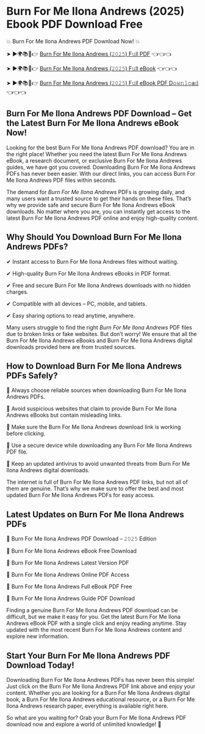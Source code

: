 # Burn For Me Ilona Andrews (2025) Ebook PDF Download Free

💥 Burn For Me Ilona Andrews PDF Download Now! 💥

➤ ►🌍📚📱👉 [Burn For Me Ilona Andrews (𝟸𝟶𝟸𝟻) F𝚞ll PDF](https://getpdf.xyz/burn-for-me-ilona-andrews) 👈👈👈


➤ ►🌍📚📱👉 [Burn For Me Ilona Andrews (𝟸𝟶𝟸𝟻) F𝚞ll eBook](https://getpdf.xyz/burn-for-me-ilona-andrews) 👈👈👈


➤ ►🌍📚📱👉 [Burn For Me Ilona Andrews (𝟸𝟶𝟸𝟻) F𝚞ll eBook PDF D𝚘𝚠𝚗𝚕𝚘a𝚍](https://getpdf.xyz/burn-for-me-ilona-andrews) 👈👈👈


## Burn For Me Ilona Andrews PDF Download – Get the Latest Burn For Me Ilona Andrews eBook Now!

Looking for the best Burn For Me Ilona Andrews PDF download? You are in the right place! Whether you need the latest Burn For Me Ilona Andrews eBook, a research document, or exclusive Burn For Me Ilona Andrews guides, we have got you covered. Downloading Burn For Me Ilona Andrews PDFs has never been easier. With our direct links, you can access Burn For Me Ilona Andrews PDF files within seconds.

The demand for *Burn For Me Ilona Andrews* PDFs is growing daily, and many users want a trusted source to get their hands on these files. That’s why we provide safe and secure Burn For Me Ilona Andrews eBook downloads. No matter where you are, you can instantly get access to the latest Burn For Me Ilona Andrews PDF online and enjoy high-quality content.

## Why Should You Download Burn For Me Ilona Andrews PDFs?

✔ Instant access to Burn For Me Ilona Andrews files without waiting.

✔ High-quality Burn For Me Ilona Andrews eBooks in PDF format.

✔ Free and secure Burn For Me Ilona Andrews downloads with no hidden charges.

✔ Compatible with all devices – PC, mobile, and tablets.

✔ Easy sharing options to read anytime, anywhere.

Many users struggle to find the right *Burn For Me Ilona Andrews* PDF files due to broken links or fake websites. But don’t worry! We ensure that all the Burn For Me Ilona Andrews eBooks and Burn For Me Ilona Andrews digital downloads provided here are from trusted sources.

## How to Download Burn For Me Ilona Andrews PDFs Safely?

📌 Always choose reliable sources when downloading Burn For Me Ilona Andrews PDFs.

📌 Avoid suspicious websites that claim to provide Burn For Me Ilona Andrews eBooks but contain misleading links.

📌 Make sure the Burn For Me Ilona Andrews download link is working before clicking.

📌 Use a secure device while downloading any Burn For Me Ilona Andrews PDF file.

📌 Keep an updated antivirus to avoid unwanted threats from Burn For Me Ilona Andrews digital downloads.

The internet is full of Burn For Me Ilona Andrews PDF links, but not all of them are genuine. That’s why we make sure to offer the best and most updated Burn For Me Ilona Andrews PDFs for easy access.

## Latest Updates on Burn For Me Ilona Andrews PDFs

🔹 Burn For Me Ilona Andrews PDF Download – 𝟸𝟶𝟸𝟻 Edition

🔹 Burn For Me Ilona Andrews eBook Free Download

🔹 Burn For Me Ilona Andrews Latest Version PDF

🔹 Burn For Me Ilona Andrews Online PDF Access

🔹 Burn For Me Ilona Andrews Full eBook PDF Free

🔹 Burn For Me Ilona Andrews Guide PDF Download

Finding a genuine Burn For Me Ilona Andrews PDF download can be difficult, but we make it easy for you. Get the latest Burn For Me Ilona Andrews eBook PDF with a single click and enjoy reading anytime. Stay updated with the most recent Burn For Me Ilona Andrews content and explore new information.

## Start Your Burn For Me Ilona Andrews PDF Download Today!

Downloading Burn For Me Ilona Andrews PDFs has never been this simple! Just click on the Burn For Me Ilona Andrews PDF link above and enjoy your content. Whether you are looking for a Burn For Me Ilona Andrews digital book, a Burn For Me Ilona Andrews educational resource, or a Burn For Me Ilona Andrews research paper, everything is available right here.

So what are you waiting for? Grab your Burn For Me Ilona Andrews PDF download now and explore a world of unlimited knowledge! 🚀